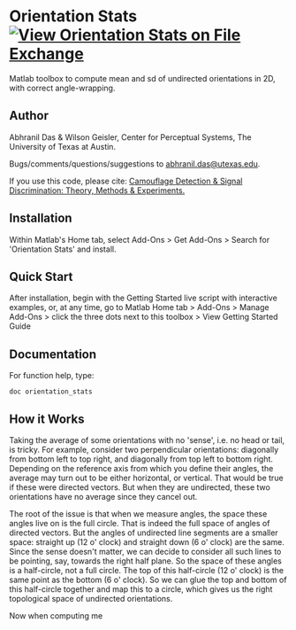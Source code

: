# Orientation Stats [![View Orientation Stats on File Exchange](https://www.mathworks.com/matlabcentral/images/matlab-file-exchange.svg)](https://www.mathworks.com/matlabcentral/fileexchange/125715-orientation-stats)
Matlab toolbox to compute mean and sd of undirected orientations in 2D, with correct angle-wrapping.

## Author
Abhranil Das & Wilson Geisler, Center for Perceptual Systems, The University of Texas at Austin.

Bugs/comments/questions/suggestions to abhranil.das@utexas.edu.

If you use this code, please cite: [Camouflage Detection & Signal Discrimination: Theory, Methods & Experiments.](http://dx.doi.org/10.13140/RG.2.2.10585.80487)

## Installation
Within Matlab's Home tab, select Add-Ons > Get Add-Ons > Search for 'Orientation Stats' and install.

## Quick Start
After installation, begin with the Getting Started live script with interactive examples, or, at any time, go to Matlab Home tab > Add-Ons > Manage Add-Ons > click the three dots next to this toolbox > View Getting Started Guide

## Documentation
For function help, type:

    doc orientation_stats

## How it Works
Taking the average of some orientations with no 'sense', i.e. no head or tail, is tricky. For example, consider two perpendicular orientations: diagonally from bottom left to top right, and diagonally from top left to bottom right. Depending on the reference axis from which you define their angles, the average may turn out to be either horizontal, or vertical. That would be true if these were directed vectors. But when they are undirected, these two orientations have no average since they cancel out.

The root of the issue is that when we measure angles, the space these angles live on is the full circle. That is indeed the full space of angles of directed vectors. But the angles of undirected line segments are a smaller space: straight up (12 o' clock) and straight down (6 o' clock) are the same. Since the sense doesn't matter, we can decide to consider all such lines to be pointing, say, towards the right half plane. So the space of these angles is a half-circle, not a full circle. The top of this half-circle (12 o' clock) is the same point as the bottom (6 o' clock). So we can glue the top and bottom of this half-circle together and map this to a circle, which gives us the right topological space of undirected orientations.

Now when computing me
